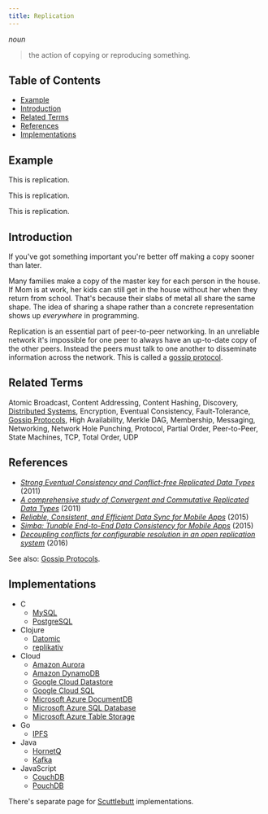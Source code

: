 ```yaml
---
title: Replication
---
```


*noun*

> the action of copying or reproducing something.

## Table of Contents

- [Example](#example)
- [Introduction](#introduction)
- [Related Terms](#related-terms)
- [References](#references)
- [Implementations](#implementations)

## Example

This is replication.

This is replication.

This is replication.

## Introduction

If you've got something important you're better off making a copy sooner than later.

Many families make a copy of the master key for each person in the house. If Mom is at work, her kids can still get in the house without her when they return from school. That's because their slabs of metal all share the same shape. The idea of sharing a shape rather than a concrete representation shows up *everywhere* in programming.

Replication is an essential part of peer-to-peer networking. In an unreliable network it's impossible for one peer to always have an up-to-date copy of the other peers. Instead the peers must talk to one another to disseminate information across the network. This is called a [gossip protocol](gossip-protocols).

## Related Terms

Atomic Broadcast, Content Addressing, Content Hashing, Discovery, [Distributed Systems](distributed-systems), Encryption, Eventual Consistency, Fault-Tolerance, [Gossip Protocols](gossip-protocols), High Availability, Merkle DAG, Membership, Messaging, Networking, Network Hole Punching, Protocol, Partial Order, Peer-to-Peer, State Machines, TCP, Total Order, UDP

## References

- [*Strong Eventual Consistency and Conflict-free Replicated Data Types*](https://www.youtube.com/watch?v=ebWVLVhiaiY) (2011)
- [*A comprehensive study of Convergent and Commutative Replicated Data Types*](http://hal.upmc.fr/inria-00555588/document) (2011)
- [*Reliable, Consistent, and Efficient Data Sync for Mobile Apps*](https://www.usenix.org/system/files/conference/fast15/fast15-paper-go.pdf) (2015)
- [*Simba: Tunable End-to-End Data Consistency for Mobile Apps*](https://web.eecs.umich.edu/~harshavm/papers/eurosys15.pdf) (2015)
- [*Decoupling conflicts for configurable resolution in an open replication system*](https://arxiv.org/pdf/1508.05545.pdf) (2016)

See also: [Gossip Protocols](gossip-protocols).

## Implementations

- C
    - [MySQL](https://dev.mysql.com/doc/refman/5.7/en/replication.html)
    - [PostgreSQL](https://www.postgresql.org/docs/current/static/high-availability.html)
- Clojure
    - [Datomic](http://www.datomic.com/)
    - [replikativ](http://replikativ.io/)
- Cloud
    - [Amazon Aurora](https://aws.amazon.com/rds/aurora/)
    - [Amazon DynamoDB](https://aws.amazon.com/dynamodb/)
    - [Google Cloud Datastore](https://cloud.google.com/datastore/)
    - [Google Cloud SQL](https://cloud.google.com/sql/)
    - [Microsoft Azure DocumentDB](https://docs.microsoft.com/en-us/azure/documentdb/documentdb-distribute-data-globally)
    - [Microsoft Azure SQL Database](https://docs.microsoft.com/en-us/azure/sql-database/sql-database-automated-backups)
    - [Microsoft Azure Table Storage](https://azure.microsoft.com/en-us/services/storage/tables/)
- Go
    - [IPFS](https://ipfs.io)
- Java
    - [HornetQ](https://docs.jboss.org/hornetq/2.4.0.Final/docs/user-manual/html/ha.html)
    - [Kafka](https://kafka.apache.org/documentation/#replication)
- JavaScript
    - [CouchDB](https://couchdb.apache.org/)
    - [PouchDB](https://pouchdb.com/)

There's separate page for [Scuttlebutt](scuttlebutt) implementations.
